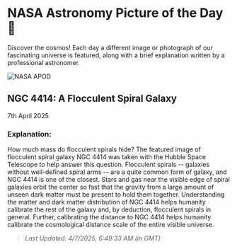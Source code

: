 
  # NASA Astronomy Picture of the Day 🌌

  Discover the cosmos! Each day a different image or photograph of our fascinating universe is featured, along with a brief explanation written by a professional astronomer.

![NASA APOD](https://apod.nasa.gov/apod/image/2504/Ngc4414B_Hubble_1280.jpg)

## NGC 4414: A Flocculent Spiral Galaxy

7th April 2025

### Explanation: 

How much mass do flocculent spirals hide?  The featured image of flocculent spiral galaxy NGC 4414 was taken with the Hubble Space Telescope to help answer this question. Flocculent spirals -- galaxies without well-defined spiral arms -- are a quite common form of galaxy, and NGC 4414 is one of the closest.  Stars and gas near the visible edge of spiral galaxies orbit the center so fast that the gravity from a large amount of unseen dark matter must be present to hold them together.  Understanding the matter and dark matter distribution of NGC 4414 helps humanity calibrate the rest of the galaxy and, by deduction, flocculent spirals in general.  Further, calibrating the distance to NGC 4414 helps  humanity calibrate the cosmological distance scale of the entire  visible universe.

> _Last Updated: 4/7/2025, 6:49:33 AM (in GMT)_
